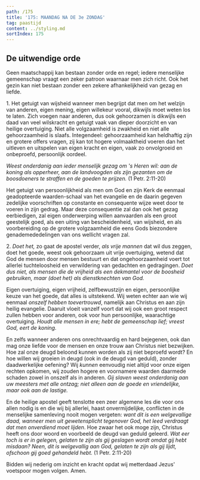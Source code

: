 ```yaml
---
path: /175
title: '175: MAANDAG NA DE 3e ZONDAG'
tag: paastijd
content: ../styling.md
sortIndex: 175
---
```


## De uitwendige orde

Geen maatschappij kan bestaan zonder orde en regel; iedere menselijke gemeenschap vraagt een zeker patroon waarnaar men zich richt. Ook het gezin kan niet bestaan zonder een zekere afhankelijkheid van gezag en liefde.

1\. Het getuigt van wijsheid wanneer men begrijpt dat men om het welzijn van anderen, eigen mening, eigen willekeur vooral, dikwijls moet weten los te laten. Zich voegen naar anderen, dus ook gehoorzamen is dikwijls een daad van veel wilskracht en getuigt vaak van dieper doorzicht en van heilige overtuiging. Niet alle volgzaamheid is zwakheid en niet alle gehoorzaamheid is slaafs. Integendeel: gehoorzaamheid kan heldhaftig zijn en grotere offers vragen, zij kan tot hogere volmaaktheid voeren dan het uitleven en uitspelen van eigen kracht en eigen, vaak zo onvolgroeid en onbeproefd, persoonlijk oordeel.

_Weest onderdanig aan ieder menselijk gezag om 's Heren wil: aan de koning als opperheer, aan de landvoogden als zijn gezanten om de boosdoeners te straffen en de goeden te prijzen._ (1 Petr. 2:11-20)

Het getuigt van persoonlijkheid als men om God en zijn Kerk de eenmaal geadopteerde waarden-schaal van het evangelie en de daarin gegeven zedelijke voorschriften op constante en consequente wijze weet door te voeren in zijn gedrag. Maar deze consequentie zal dan ook het gezag eerbiedigen, zal eigen onderwerping willen aanvaarden als een groot geestelijk goed, als een uiting van bescheidenheid, van wijsheid, en als voorbereiding
op de grotere volgzaamheid die eens Gods biezondere genademededelingen van ons wellicht vragen zal.

2\. _Doet het,_ zo gaat de apostel verder, _als vrije mannen_ dat wil dus zeggen, doet het goede, weest ook gehoorzaam uit vrije overtuiging, wetend dat God de mensen door mensen bestuurt en dat ongehoorzaamheid voert tot allerlei tuchteloosheid en verwildering van gedachten en gedragingen. _Doet dus niet, als mensen die de vrijheid als een dekmantel voor de boosheid gebruiken, maar (doet het) als dienstknechten van God._

Eigen overtuiging, eigen vrijheid, zelfbewustzijn en eigen, persoonlijke keuze van het goede, dat alles is uitstekend. Wij weten echter aan wie wij eenmaal _onszelf hebben toevertrouwd_, namelijk aan Christus en aan zijn heilig evangelie. Daaruit vloeit vanzelf voort dat wij ook een groot respect zullen hebben voor anderen, ook voor hun persoonlijke, waarachtige overtuiging. _Houdt alle mensen in ere; hebt de gemeenschap lief; vreest God, eert de koning._

En zelfs wanneer anderen ons onrechtvaardig en hard bejegenen, ook dan mag onze liefde voor de mensen en onze trouw aan Christus niet bezwijken. Hoe zal onze deugd beloond kunnen worden als zij niet beproefd wordt? En hoe willen wij groeien in deugd (ook in de deugd van geduld), zonder daadwerkelijke oefening? Wij _kunnen_ eenvoudig niet altijd voor onze eigen rechten opkomen, wij zouden hogere en voornamere waarden daarmede schaden zowel in onszelf als in anderen. _Gij slaven weest onderdanig aan uw meesters met alle ontzag; niet alleen aan de goede en vriendelijke, maar ook aan de lastige._

En de heilige apostel geeft tenslotte een zeer algemene les die voor ons allen nodig is en die wij bij allerlei, haast onvermijdelijke, conflicten in de menselijke samenleving nooit mogen vergeten: _want dit is een welgevallige daad, wanneer men uit gewetensplicht tegenover God, het leed verdraagt dat men onverdiend moet lijden_. Hoe zwaar het ook moge zijn, Christus heeft ons door woord en voorbeeld de deugd van geduld geleerd. _Wat eer toch is er in gelegen, gelaten te zijn als gij geslagen wordt omdat gij hebt misdaan? Neen, dit is welgevallig aan God, gelaten te zijn als gij lijdt, ofschoon gij goed gehandeld hebt._ (1 Petr. 2:11-20)

Bidden wij nederig om inzicht en kracht opdat wij metterdaad Jezus' voetspoor mogen volgen. Amen.
